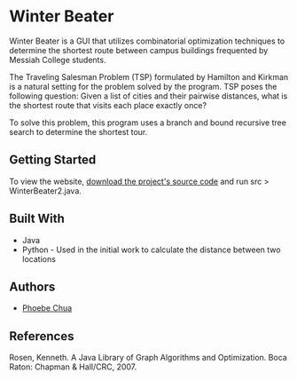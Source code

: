 # Winter Beater
Winter Beater is a GUI that utilizes combinatorial optimization techniques to determine the shortest route between campus buildings frequented by Messiah College students.
 
The Traveling Salesman Problem (TSP) formulated by Hamilton and Kirkman is a natural setting for the problem solved by the program. TSP poses the following question: Given a list of cities and their pairwise distances, what is the shortest route that visits each place exactly once? 
 
To solve this problem, this program uses a branch and bound recursive tree search to determine the shortest tour. 

## Getting Started
To view the website, [download the project's source code](https://github.com/phoebechua/winter-beater/archive/master.zip) and run src > WinterBeater2.java. 

## Built With
* Java
* Python - Used in the initial work to calculate the distance between two locations  

## Authors
* [Phoebe Chua](https://www.linkedin.com/in/phoebechuaky) 

## References
Rosen, Kenneth. A Java Library of Graph Algorithms and Optimization. Boca Raton: Chapman & Hall/CRC, 2007. 
